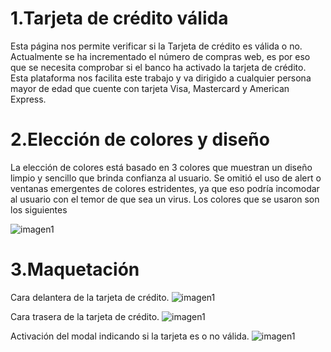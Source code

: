 # 1.Tarjeta de crédito válida

Esta página nos permite verificar si la Tarjeta de crédito es válida o no. Actualmente se ha incrementado el
número de compras web, es por eso que se necesita comprobar si el banco ha activado la tarjeta de crédito.
Esta plataforma nos facilita este trabajo y va dirigido a cualquier persona mayor de edad que cuente con tarjeta Visa, Mastercard y American Express.

# 2.Elección de colores y diseño
La elección de colores está basado en 3 colores que muestran un diseño limpio y sencillo que brinda confianza al usuario. Se omitió el uso de alert o ventanas emergentes de colores estridentes, ya que eso podría incomodar al usuario con el temor de que sea un virus.
Los colores que se usaron son los siguientes


<img src="/src/4.png" alt="imagen1"/>


# 3.Maquetación

Cara delantera de la tarjeta de crédito.
<img src="/src/1.png" alt="imagen1"/>

Cara trasera de la tarjeta de crédito.
<img src="/src/2.png" alt="imagen1"/>


Activación del modal indicando si la tarjeta es o no válida.
<img src="/src/3.png" alt="imagen1"/>
